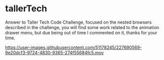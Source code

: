 # tallerTech
Answer to Taller Tech Code Challenge, focused on the nested browsers described in the challenge, 
you will find some work related to the animation drawer menu, 
but due being out of time I commented on it, thanks for your time.

https://user-images.githubusercontent.com/51178245/227690569-9e20dcf3-9724-4830-9365-274f55684fc5.mov

 

